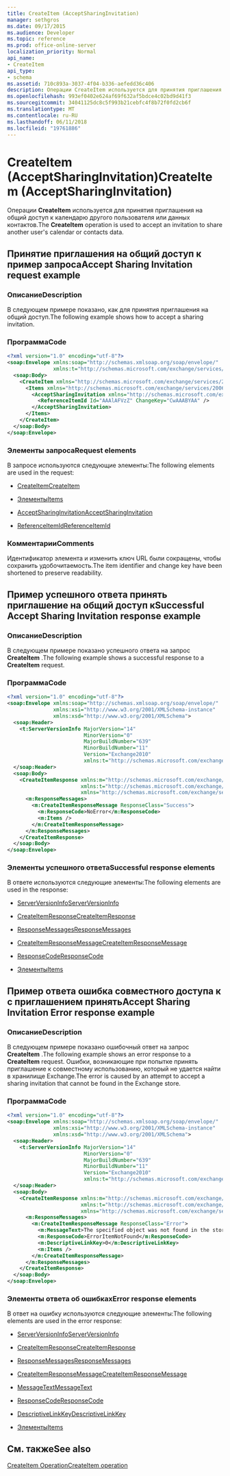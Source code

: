 ```yaml
---
title: CreateItem (AcceptSharingInvitation)
manager: sethgros
ms.date: 09/17/2015
ms.audience: Developer
ms.topic: reference
ms.prod: office-online-server
localization_priority: Normal
api_name:
- CreateItem
api_type:
- schema
ms.assetid: 710c893a-3037-4f04-b336-aefedd36c406
description: Операции CreateItem используется для принятия приглашения на общий доступ к календарю другого пользователя или данных контактов.
ms.openlocfilehash: 993ef0402e624af69f632af5bdce4c02bd9d41f3
ms.sourcegitcommit: 34041125dc8c5f993b21cebfc4f8b72f0fd2cb6f
ms.translationtype: MT
ms.contentlocale: ru-RU
ms.lasthandoff: 06/11/2018
ms.locfileid: "19761886"
---
```

# <a name="createitem-acceptsharinginvitation"></a><span data-ttu-id="1ba5e-103">CreateItem (AcceptSharingInvitation)</span><span class="sxs-lookup"><span data-stu-id="1ba5e-103">CreateItem (AcceptSharingInvitation)</span></span>

<span data-ttu-id="1ba5e-104">Операции **CreateItem** используется для принятия приглашения на общий доступ к календарю другого пользователя или данных контактов.</span><span class="sxs-lookup"><span data-stu-id="1ba5e-104">The **CreateItem** operation is used to accept an invitation to share another user's calendar or contacts data.</span></span> 
  
## <a name="accept-sharing-invitation-request-example"></a><span data-ttu-id="1ba5e-105">Принятие приглашения на общий доступ к пример запроса</span><span class="sxs-lookup"><span data-stu-id="1ba5e-105">Accept Sharing Invitation request example</span></span>

### <a name="description"></a><span data-ttu-id="1ba5e-106">Описание</span><span class="sxs-lookup"><span data-stu-id="1ba5e-106">Description</span></span>

<span data-ttu-id="1ba5e-107">В следующем примере показано, как для принятия приглашения на общий доступ.</span><span class="sxs-lookup"><span data-stu-id="1ba5e-107">The following example shows how to accept a sharing invitation.</span></span>
  
### <a name="code"></a><span data-ttu-id="1ba5e-108">Программа</span><span class="sxs-lookup"><span data-stu-id="1ba5e-108">Code</span></span>

```XML
<?xml version="1.0" encoding="utf-8"?>
<soap:Envelope xmlns:soap="http://schemas.xmlsoap.org/soap/envelope/"
               xmlns:t="http://schemas.microsoft.com/exchange/services/2006/types">
  <soap:Body>
    <CreateItem xmlns="http://schemas.microsoft.com/exchange/services/2006/messages">
      <Items xmlns="http://schemas.microsoft.com/exchange/services/2006/messages">
        <AcceptSharingInvitation xmlns="http://schemas.microsoft.com/exchange/services/2006/types">
          <ReferenceItemId Id="AAAlAFVzZ" ChangeKey="CwAAABYAA" />
        </AcceptSharingInvitation>
      </Items>
    </CreateItem>
  </soap:Body>
</soap:Envelope>
```

### <a name="request-elements"></a><span data-ttu-id="1ba5e-109">Элементы запроса</span><span class="sxs-lookup"><span data-stu-id="1ba5e-109">Request elements</span></span>

<span data-ttu-id="1ba5e-110">В запросе используются следующие элементы:</span><span class="sxs-lookup"><span data-stu-id="1ba5e-110">The following elements are used in the request:</span></span>
  
- [<span data-ttu-id="1ba5e-111">CreateItem</span><span class="sxs-lookup"><span data-stu-id="1ba5e-111">CreateItem</span></span>](createitem.md)
    
- [<span data-ttu-id="1ba5e-112">Элементы</span><span class="sxs-lookup"><span data-stu-id="1ba5e-112">Items</span></span>](items.md)
    
- [<span data-ttu-id="1ba5e-113">AcceptSharingInvitation</span><span class="sxs-lookup"><span data-stu-id="1ba5e-113">AcceptSharingInvitation</span></span>](acceptsharinginvitation.md)
    
- [<span data-ttu-id="1ba5e-114">ReferenceItemId</span><span class="sxs-lookup"><span data-stu-id="1ba5e-114">ReferenceItemId</span></span>](referenceitemid.md)
    
### <a name="comments"></a><span data-ttu-id="1ba5e-115">Комментарии</span><span class="sxs-lookup"><span data-stu-id="1ba5e-115">Comments</span></span>

<span data-ttu-id="1ba5e-116">Идентификатор элемента и изменить ключ URL были сокращены, чтобы сохранить удобочитаемость.</span><span class="sxs-lookup"><span data-stu-id="1ba5e-116">The item identifier and change key have been shortened to preserve readability.</span></span>
  
## <a name="successful-accept-sharing-invitation-response-example"></a><span data-ttu-id="1ba5e-117">Пример успешного ответа принять приглашение на общий доступ к</span><span class="sxs-lookup"><span data-stu-id="1ba5e-117">Successful Accept Sharing Invitation response example</span></span>

### <a name="description"></a><span data-ttu-id="1ba5e-118">Описание</span><span class="sxs-lookup"><span data-stu-id="1ba5e-118">Description</span></span>

<span data-ttu-id="1ba5e-119">В следующем примере показано успешного ответа на запрос **CreateItem** .</span><span class="sxs-lookup"><span data-stu-id="1ba5e-119">The following example shows a successful response to a **CreateItem** request.</span></span> 
  
### <a name="code"></a><span data-ttu-id="1ba5e-120">Программа</span><span class="sxs-lookup"><span data-stu-id="1ba5e-120">Code</span></span>

```XML
<?xml version="1.0" encoding="utf-8"?>
<soap:Envelope xmlns:soap="http://schemas.xmlsoap.org/soap/envelope/" 
               xmlns:xsi="http://www.w3.org/2001/XMLSchema-instance" 
               xmlns:xsd="http://www.w3.org/2001/XMLSchema">
  <soap:Header>
    <t:ServerVersionInfo MajorVersion="14" 
                         MinorVersion="0" 
                         MajorBuildNumber="639" 
                         MinorBuildNumber="11" 
                         Version="Exchange2010" 
                         xmlns:t="http://schemas.microsoft.com/exchange/services/2006/types" />
  </soap:Header>
  <soap:Body>
    <CreateItemResponse xmlns:m="http://schemas.microsoft.com/exchange/services/2006/messages" 
                        xmlns:t="http://schemas.microsoft.com/exchange/services/2006/types" 
                        xmlns="http://schemas.microsoft.com/exchange/services/2006/messages">
      <m:ResponseMessages>
        <m:CreateItemResponseMessage ResponseClass="Success">
          <m:ResponseCode>NoError</m:ResponseCode>
          <m:Items />
        </m:CreateItemResponseMessage>
      </m:ResponseMessages>
    </CreateItemResponse>
  </soap:Body>
</soap:Envelope>
```

### <a name="successful-response-elements"></a><span data-ttu-id="1ba5e-121">Элементы успешного ответа</span><span class="sxs-lookup"><span data-stu-id="1ba5e-121">Successful response elements</span></span>

<span data-ttu-id="1ba5e-122">В ответе используются следующие элементы:</span><span class="sxs-lookup"><span data-stu-id="1ba5e-122">The following elements are used in the response:</span></span>
  
- [<span data-ttu-id="1ba5e-123">ServerVersionInfo</span><span class="sxs-lookup"><span data-stu-id="1ba5e-123">ServerVersionInfo</span></span>](serverversioninfo.md)
    
- [<span data-ttu-id="1ba5e-124">CreateItemResponse</span><span class="sxs-lookup"><span data-stu-id="1ba5e-124">CreateItemResponse</span></span>](createitemresponse.md)
    
- [<span data-ttu-id="1ba5e-125">ResponseMessages</span><span class="sxs-lookup"><span data-stu-id="1ba5e-125">ResponseMessages</span></span>](responsemessages.md)
    
- [<span data-ttu-id="1ba5e-126">CreateItemResponseMessage</span><span class="sxs-lookup"><span data-stu-id="1ba5e-126">CreateItemResponseMessage</span></span>](createitemresponsemessage.md)
    
- [<span data-ttu-id="1ba5e-127">ResponseCode</span><span class="sxs-lookup"><span data-stu-id="1ba5e-127">ResponseCode</span></span>](responsecode.md)
    
- [<span data-ttu-id="1ba5e-128">Элементы</span><span class="sxs-lookup"><span data-stu-id="1ba5e-128">Items</span></span>](items.md)
    
## <a name="accept-sharing-invitation-error-response-example"></a><span data-ttu-id="1ba5e-129">Пример ответа ошибка совместного доступа к с приглашением принять</span><span class="sxs-lookup"><span data-stu-id="1ba5e-129">Accept Sharing Invitation Error response example</span></span>

### <a name="description"></a><span data-ttu-id="1ba5e-130">Описание</span><span class="sxs-lookup"><span data-stu-id="1ba5e-130">Description</span></span>

<span data-ttu-id="1ba5e-131">В следующем примере показано ошибочный ответ на запрос **CreateItem** .</span><span class="sxs-lookup"><span data-stu-id="1ba5e-131">The following example shows an error response to a **CreateItem** request.</span></span> <span data-ttu-id="1ba5e-132">Ошибки, возникающие при попытке принять приглашение к совместному использованию, который не удается найти в хранилище Exchange.</span><span class="sxs-lookup"><span data-stu-id="1ba5e-132">The error is caused by an attempt to accept a sharing invitation that cannot be found in the Exchange store.</span></span> 
  
### <a name="code"></a><span data-ttu-id="1ba5e-133">Программа</span><span class="sxs-lookup"><span data-stu-id="1ba5e-133">Code</span></span>

```XML
<?xml version="1.0" encoding="utf-8"?>
<soap:Envelope xmlns:soap="http://schemas.xmlsoap.org/soap/envelope/" 
               xmlns:xsi="http://www.w3.org/2001/XMLSchema-instance" 
               xmlns:xsd="http://www.w3.org/2001/XMLSchema">
  <soap:Header>
    <t:ServerVersionInfo MajorVersion="14" 
                         MinorVersion="0" 
                         MajorBuildNumber="639" 
                         MinorBuildNumber="11" 
                         Version="Exchange2010" 
                         xmlns:t="http://schemas.microsoft.com/exchange/services/2006/types" />
  </soap:Header>
  <soap:Body>
    <CreateItemResponse xmlns:m="http://schemas.microsoft.com/exchange/services/2006/messages" 
                        xmlns:t="http://schemas.microsoft.com/exchange/services/2006/types" 
                        xmlns="http://schemas.microsoft.com/exchange/services/2006/messages">
      <m:ResponseMessages>
        <m:CreateItemResponseMessage ResponseClass="Error">
          <m:MessageText>The specified object was not found in the store.</m:MessageText>
          <m:ResponseCode>ErrorItemNotFound</m:ResponseCode>
          <m:DescriptiveLinkKey>0</m:DescriptiveLinkKey>
          <m:Items />
        </m:CreateItemResponseMessage>
      </m:ResponseMessages>
    </CreateItemResponse>
  </soap:Body>
</soap:Envelope>
```

### <a name="error-response-elements"></a><span data-ttu-id="1ba5e-134">Элементы ответа об ошибках</span><span class="sxs-lookup"><span data-stu-id="1ba5e-134">Error response elements</span></span>

<span data-ttu-id="1ba5e-135">В ответ на ошибку используются следующие элементы:</span><span class="sxs-lookup"><span data-stu-id="1ba5e-135">The following elements are used in the error response:</span></span>
  
- [<span data-ttu-id="1ba5e-136">ServerVersionInfo</span><span class="sxs-lookup"><span data-stu-id="1ba5e-136">ServerVersionInfo</span></span>](serverversioninfo.md)
    
- [<span data-ttu-id="1ba5e-137">CreateItemResponse</span><span class="sxs-lookup"><span data-stu-id="1ba5e-137">CreateItemResponse</span></span>](createitemresponse.md)
    
- [<span data-ttu-id="1ba5e-138">ResponseMessages</span><span class="sxs-lookup"><span data-stu-id="1ba5e-138">ResponseMessages</span></span>](responsemessages.md)
    
- [<span data-ttu-id="1ba5e-139">CreateItemResponseMessage</span><span class="sxs-lookup"><span data-stu-id="1ba5e-139">CreateItemResponseMessage</span></span>](createitemresponsemessage.md)
    
- [<span data-ttu-id="1ba5e-140">MessageText</span><span class="sxs-lookup"><span data-stu-id="1ba5e-140">MessageText</span></span>](messagetext.md)
    
- [<span data-ttu-id="1ba5e-141">ResponseCode</span><span class="sxs-lookup"><span data-stu-id="1ba5e-141">ResponseCode</span></span>](responsecode.md)
    
- [<span data-ttu-id="1ba5e-142">DescriptiveLinkKey</span><span class="sxs-lookup"><span data-stu-id="1ba5e-142">DescriptiveLinkKey</span></span>](descriptivelinkkey.md)
    
- [<span data-ttu-id="1ba5e-143">Элементы</span><span class="sxs-lookup"><span data-stu-id="1ba5e-143">Items</span></span>](items.md)
    
## <a name="see-also"></a><span data-ttu-id="1ba5e-144">См. также</span><span class="sxs-lookup"><span data-stu-id="1ba5e-144">See also</span></span>



[<span data-ttu-id="1ba5e-145">CreateItem Operation</span><span class="sxs-lookup"><span data-stu-id="1ba5e-145">CreateItem operation</span></span>](createitem-operation.md)

